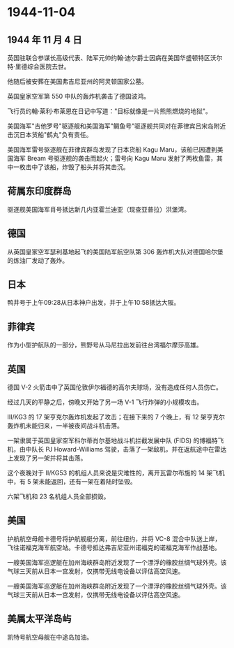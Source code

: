 # 1944-11-04

## 1944 年 11 月 4 日

英国驻联合参谋长高级代表、陆军元帅约翰·迪尔爵士因病在美国华盛顿特区沃尔特·里德综合医院去世。

他随后被安葬在美国弗吉尼亚州的阿灵顿国家公墓。

英国皇家空军第 550 中队的轰炸机袭击了德国波鸿。

飞行员约翰·莱利·布莱恩在日记中写道："目标就像是一片熊熊燃烧的地狱"。

美国海军"吉他罗号"驱逐舰和美国海军"鲷鱼号"驱逐舰共同对在菲律宾吕宋岛附近击沉日本货船"鹤丸"负有责任。

美国海军雷号驱逐舰在菲律宾群岛发现了日本货船 Kagu
Maru，该船已因遭到美国海军 Bream 号驱逐舰的袭击而起火；雷号向 Kagu Maru
发射了两枚鱼雷，其中一枚击中了该船，炸毁了船头并将其击沉。

## 荷属东印度群岛

驱逐舰美国海军肖号抵达新几内亚霍兰迪亚（现查亚普拉）洪堡湾。

## 德国

从英国皇家空军瑟利基地起飞的美国陆军航空队第 306
轰炸机大队对德国哈尔堡的炼油厂发动了轰炸。

## 日本

鸭井号于上午09:28从日本神户出发，并于上午10:58抵达大阪。

## 菲律宾

作为小型护航队的一部分，熊野号从马尼拉出发前往台湾福尔摩莎高雄。

## 英国

德国 V-2 火箭击中了英国伦敦伊尔福德的高尔夫球场，没有造成任何人员伤亡。

经过几天的平静之后，傍晚又开始了另一场 V-1 飞行炸弹的小规模攻击。

III/KG3 的 17 架亨克尔轰炸机发起了攻击；在接下来的 7 个晚上，有 12
架亨克尔轰炸机未能归来，一半被夜间战斗机击落。

一架隶属于英国皇家空军科尔蒂肖尔基地战斗机拦截发展中队 (FIDS)
的博福特飞机，由中队长 PJ Howard-Williams
驾驶，击落了一架敌机，并在返航途中在雷达上发现了另一架并将其击落。

这个夜晚对于 II/KG53 的机组人员来说是灾难性的，离开瓦雷尔布施的 14
架飞机中，有 5 架未能返回，还有一架在着陆时坠毁。

六架飞机和 23 名机组人员全部损毁。

## 美国

护航航空母舰卡德号将护航舰艇分离，前往纽约，并将 VC-8
混合中队送上岸，飞往诺福克海军航空站。卡德号抵达弗吉尼亚州诺福克的诺福克海军作战基地。

一艘美国海军巡逻艇在加州海峡群岛附近发现了一个漂浮的橡胶丝绸气球外壳。该气球三天前从日本一宫发射，仅携带无线电设备以评估高空风速。

一艘美国海军巡逻艇在加州海峡群岛附近发现了一个漂浮的橡胶丝绸气球外壳。该气球三天前从日本一宫发射，仅携带无线电设备以评估高空风速。

## 美属太平洋岛屿

凯特号航空母舰在中途岛加油。

